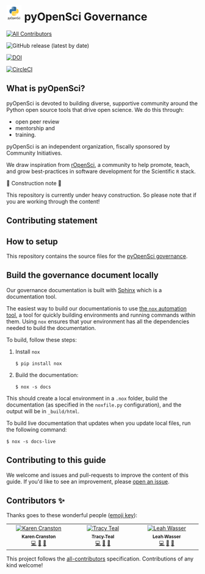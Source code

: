 # <img src="images/logo/logo.png" width=40 /> pyOpenSci Governance
<!-- ALL-CONTRIBUTORS-BADGE:START - Do not remove or modify this section -->
[![All Contributors](https://img.shields.io/badge/all_contributors-3-orange.svg?style=flat-square)](#contributors-)
<!-- ALL-CONTRIBUTORS-BADGE:END -->

![GitHub release (latest by date)](https://img.shields.io/github/v/release/pyopensci/governance?color=purple&display_name=tag&style=plastic)

[![DOI](https://zenodo.org/badge/161679308.svg)](https://zenodo.org/badge/latestdoi/161679308)

[![CircleCI](https://circleci.com/gh/pyOpenSci/contributing-guide.svg?style=svg)](https://circleci.com/gh/pyOpenSci/contributing-guide)

## What is pyOpenSci?

pyOpenSci is devoted to building diverse, supportive community around
the Python open source tools that drive open science. We do this through:

* open peer review
* mentorship and
* training.

pyOpenSci is an independent organization, fiscally sponsored by Community
Initiatives.

We draw inspiration from [rOpenSci](https://ropensci.org/), a
community to help promote, teach, and grow best-practices in software development
for the Scientific `R` stack.

:construction: Construction note :construction:

This repository is currently under heavy construction. So please note that if
you are working through the content!

## Contributing statement


## How to setup

This repository contains the source files for the [pyOpenSci governance](https://pyopensci.org/governance).

## Build the governance document locally

Our governance documentation is built with [Sphinx](https://sphinx-doc.org) which is a documentation tool.

The easiest way to build our documentationis to use [the `nox` automation tool](https://nox.thea.codes/), a tool for quickly building environments and running commands within them.
Using `nox` ensures that your environment has all the dependencies needed to build the documentation.

To build, follow these steps:

1. Install `nox`

   ```console
   $ pip install nox
   ```
2. Build the documentation:

   ```console
   $ nox -s docs
   ```

This should create a local environment in a `.nox` folder, build the documentation (as specified in the `noxfile.py` configuration), and the output will be in `_build/html`.

To build live documentation that updates when you update local files, run the following command:

```console
$ nox -s docs-live
```


## Contributing to this guide

We welcome and issues and pull-requests to improve the content of this guide.
If you'd like to see an improvement, please [open an issue](https://github.com/pyOpenSci/governance/issues/new/choose).

## Contributors ✨

Thanks goes to these wonderful people ([emoji key](https://allcontributors.org/docs/en/emoji-key)):

<!-- ALL-CONTRIBUTORS-LIST:START - Do not remove or modify this section -->
<!-- prettier-ignore-start -->
<!-- markdownlint-disable -->
<table>
  <tbody>
    <tr>
      <td align="center" valign="top" width="14.28%"><a href="https://karencranston.ca/"><img src="https://avatars.githubusercontent.com/u/312034?v=4?s=100" width="100px;" alt="Karen Cranston"/><br /><sub><b>Karen Cranston</b></sub></a><br /><a href="https://github.com/pyOpenSci/governance/commits?author=kcranston" title="Code">💻</a> <a href="#design-kcranston" title="Design">🎨</a> <a href="https://github.com/pyOpenSci/governance/pulls?q=is%3Apr+reviewed-by%3Akcranston" title="Reviewed Pull Requests">👀</a></td>
      <td align="center" valign="top" width="14.28%"><a href="https://github.com/tracykteal"><img src="https://avatars.githubusercontent.com/u/889238?v=4?s=100" width="100px;" alt="Tracy Teal"/><br /><sub><b>Tracy Teal</b></sub></a><br /><a href="https://github.com/pyOpenSci/governance/commits?author=tracykteal" title="Code">💻</a> <a href="https://github.com/pyOpenSci/governance/pulls?q=is%3Apr+reviewed-by%3Atracykteal" title="Reviewed Pull Requests">👀</a> <a href="#design-tracykteal" title="Design">🎨</a></td>
      <td align="center" valign="top" width="14.28%"><a href="http://www.leahwasser.com"><img src="https://avatars.githubusercontent.com/u/7649194?v=4?s=100" width="100px;" alt="Leah Wasser"/><br /><sub><b>Leah Wasser</b></sub></a><br /><a href="https://github.com/pyOpenSci/governance/commits?author=lwasser" title="Code">💻</a> <a href="https://github.com/pyOpenSci/governance/pulls?q=is%3Apr+reviewed-by%3Alwasser" title="Reviewed Pull Requests">👀</a> <a href="#design-lwasser" title="Design">🎨</a></td>
    </tr>
  </tbody>
</table>

<!-- markdownlint-restore -->
<!-- prettier-ignore-end -->

<!-- ALL-CONTRIBUTORS-LIST:END -->

This project follows the [all-contributors](https://github.com/all-contributors/all-contributors) specification. Contributions of any kind welcome!
